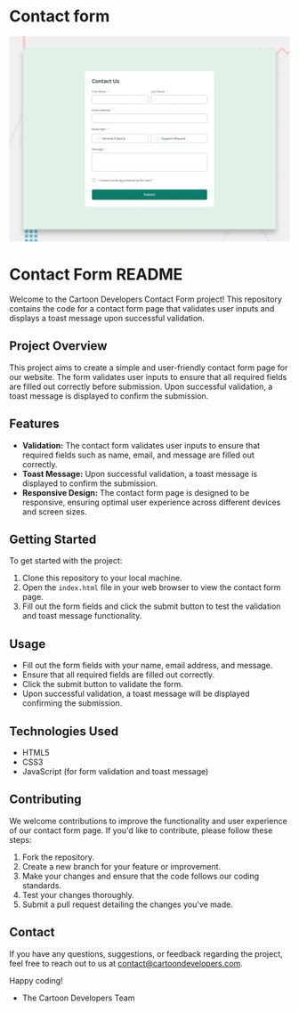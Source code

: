 # Contact form

![Design preview for the Contact form coding challenge](./design/desktop-preview.jpg)

# Contact Form  README

Welcome to the Cartoon Developers Contact Form project! This repository contains the code for a contact form page that validates user inputs and displays a toast message upon successful validation.

## Project Overview

This project aims to create a simple and user-friendly contact form page for our website. The form validates user inputs to ensure that all required fields are filled out correctly before submission. Upon successful validation, a toast message is displayed to confirm the submission.

## Features

- **Validation:** The contact form validates user inputs to ensure that required fields such as name, email, and message are filled out correctly.
- **Toast Message:** Upon successful validation, a toast message is displayed to confirm the submission.
- **Responsive Design:** The contact form page is designed to be responsive, ensuring optimal user experience across different devices and screen sizes.

## Getting Started

To get started with the project:

1. Clone this repository to your local machine.
2. Open the `index.html` file in your web browser to view the contact form page.
3. Fill out the form fields and click the submit button to test the validation and toast message functionality.

## Usage

- Fill out the form fields with your name, email address, and message.
- Ensure that all required fields are filled out correctly.
- Click the submit button to validate the form.
- Upon successful validation, a toast message will be displayed confirming the submission.

## Technologies Used

- HTML5
- CSS3
- JavaScript (for form validation and toast message)

## Contributing

We welcome contributions to improve the functionality and user experience of our contact form page. If you'd like to contribute, please follow these steps:

1. Fork the repository.
2. Create a new branch for your feature or improvement.
3. Make your changes and ensure that the code follows our coding standards.
4. Test your changes thoroughly.
5. Submit a pull request detailing the changes you've made.

## Contact

If you have any questions, suggestions, or feedback regarding the project, feel free to reach out to us at [contact@cartoondevelopers.com](mailto:contact@cartoondevelopers.com).

Happy coding!

- The Cartoon Developers Team
